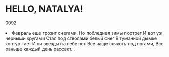 # HELLO, NATALYA!
0092

<li>Февраль еще грозит снегами,
Но побледнел зимы портрет
И вот уж черными кругами
Стал под стволами белый снег
В туманной дымке контур тает
И ни звезды на небе нет
Все чаще слякоть под ногами,
Все раньше каждый день рассвет...</li>


